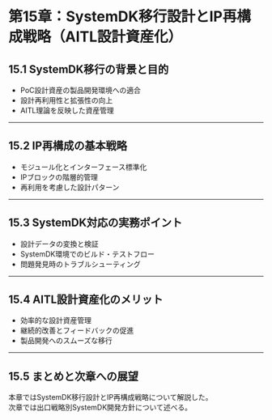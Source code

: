 # 第15章：SystemDK移行設計とIP再構成戦略（AITL設計資産化）

## 15.1 SystemDK移行の背景と目的

- PoC設計資産の製品開発環境への適合  
- 設計再利用性と拡張性の向上  
- AITL理論を反映した資産管理

---

## 15.2 IP再構成の基本戦略

- モジュール化とインターフェース標準化  
- IPブロックの階層的管理  
- 再利用を考慮した設計パターン

---

## 15.3 SystemDK対応の実務ポイント

- 設計データの変換と検証  
- SystemDK環境でのビルド・テストフロー  
- 問題発見時のトラブルシューティング

---

## 15.4 AITL設計資産化のメリット

- 効率的な設計資産管理  
- 継続的改善とフィードバックの促進  
- 製品開発へのスムーズな移行

---

## 15.5 まとめと次章への展望

本章ではSystemDK移行設計とIP再構成戦略について解説した。  
次章では出口戦略別SystemDK開発方針について述べる。
